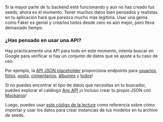 
Si la mayor parte de tu backend está funcionando y aún no has creado tus seeds, ahora es el momento. Tener muchos datos bien pensados y realistas en tu aplicación hará que parezca mucho más legítima. Usar una gema como Faker es genial y crearlos todos desde cero es aún mejor, pero lleva demasiado tiempo.

### ¿Has pensado en usar una API?

Hay prácticamente una API para todo en este momento, intenta buscar en Google para verificar si hay un conjunto de datos que se ajuste a tu caso de uso.

Por ejemplo, la [API JSON placeholder](https://jsonplaceholder.typicode.com/) proporciona endpoints para [usuarios](https://jsonplaceholder.typicode.com/users), [fotos](https://jsonplaceholder.typicode.com/photos), [posts](https://jsonplaceholder.typicode.com/posts), [comentarios](https://jsonplaceholder.typicode.com/comments), [álbumes](https://jsonplaceholder.typicode.com/albums) y [todos](https://jsonplaceholder.typicode.com/todos)!

Si no puedes encontrar el tipo de datos que necesitas en tu buscador, puedes explorar el catálogo [Any API](https://any-api.com/) ¡o incluso crear tu propio JSON con [Mockaroo](https://www.mockaroo.com/)!


Luego, puedes usar [este código de la lecture](https://kitt.lewagon.com/camps/<user.batch_slug>/lectures/05-Rails%2F09-Airbnb-SMTP#/0/1/3) como referencia sobre cómo importar y usar los datos para crear instancias de tus modelos en tu archivo de seeds.

